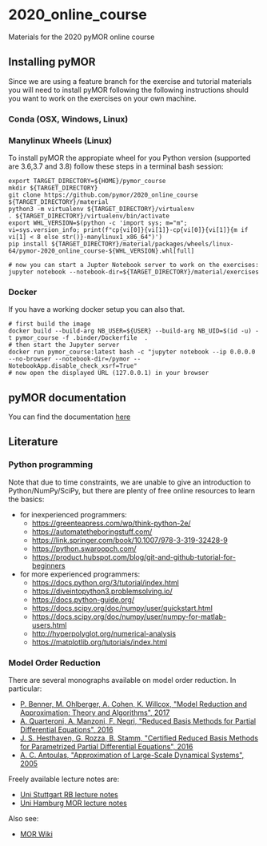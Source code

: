 # 2020_online_course
Materials for the 2020 pyMOR online course

## Installing pyMOR

Since we are using a feature branch for the exercise and tutorial materials you will need
to install pyMOR following the following instructions should you want to work on the exercises on your own machine.

### Conda (OSX, Windows, Linux)


### Manylinux Wheels (Linux)

To install pyMOR the appropiate wheel for you Python version (supported are 3.6,3.7 and 3.8) follow these steps in a
terminal bash session:
```
export TARGET_DIRECTORY=${HOME}/pymor_course
mkdir ${TARGET_DIRECTORY}
git clone https://github.com/pymor/2020_online_course ${TARGET_DIRECTORY}/material
python3 -m virtualenv ${TARGET_DIRECTORY}/virtualenv
. ${TARGET_DIRECTORY}/virtualenv/bin/activate
export WHL_VERSION=$(python -c 'import sys; m="m"; vi=sys.version_info; print(f"cp{vi[0]}{vi[1]}-cp{vi[0]}{vi[1]}{m if vi[1] < 8 else str()}-manylinux1_x86_64")')
pip install ${TARGET_DIRECTORY}/material/packages/wheels/linux-64/pymor-2020_online_course-${WHL_VERSION}.whl[full]

# now you can start a Jupter Notebook server to work on the exercises:
jupyter notebook --notebook-dir=${TARGET_DIRECTORY}/material/exercises
```

### Docker

If you have a working docker setup you can also that.

```
# first build the image
docker build --build-arg NB_USER=${USER} --build-arg NB_UID=$(id -u) -t pymor_course -f .binder/Dockerfile  .
# then start the Jupyter server
docker run pymor_course:latest bash -c "jupyter notebook --ip 0.0.0.0 --no-browser --notebook-dir=/pymor --NotebookApp.disable_check_xsrf=True"
# now open the displayed URL (127.0.0.1) in your browser
```

## pyMOR documentation

You can find the documentation [here](https://docs.pymor.org/2020-online-course/index.html)

## Literature

### Python programming

Note that due to time constraints,
we are unable to give an introduction to Python/NumPy/SciPy,
but there are plenty of free online resources to learn the basics:

- for inexperienced programmers:
    - https://greenteapress.com/wp/think-python-2e/
    - https://automatetheboringstuff.com/
    - https://link.springer.com/book/10.1007/978-3-319-32428-9
    - https://python.swaroopch.com/
    - https://product.hubspot.com/blog/git-and-github-tutorial-for-beginners
- for more experienced programmers:
    - https://docs.python.org/3/tutorial/index.html
    - https://diveintopython3.problemsolving.io/
    - https://docs.python-guide.org/
    - https://docs.scipy.org/doc/numpy/user/quickstart.html
    - https://docs.scipy.org/doc/numpy/user/numpy-for-matlab-users.html
    - http://hyperpolyglot.org/numerical-analysis
    - https://matplotlib.org/tutorials/index.html


### Model Order Reduction

There are several monographs available on model order reduction. In particular:

- [P. Benner, M. Ohlberger, A. Cohen, K. Willcox, "Model Reduction and Approximation: Theory and Algorithms", 2017](https://doi.org/10.1137/1.9781611974829)
- [A. Quarteroni, A. Manzoni, F. Negri, "Reduced Basis Methods for Partial Differential Equations", 2016](https://doi.org/10.1007/978-3-319-15431-2)
- [J. S. Hesthaven, G. Rozza, B. Stamm, "Certified Reduced Basis Methods for Parametrized Partial Differential Equations", 2016](https://doi.org/10.1007/978-3-319-22470-1)
- [A. C. Antoulas, "Approximation of Large-Scale Dynamical Systems", 2005](https://doi.org/10.1137/1.9780898718713)

Freely available lecture notes are:

- [Uni Stuttgart RB lecture notes](https://pnp.mathematik.uni-stuttgart.de/ians/haasdonk/publications/RBtutorial_preprint_update_with_header.pdf)
- [Uni Hamburg MOR lecture notes](https://www.math.uni-hamburg.de/home/voigt/Modellreduktion_SoSe19/Notes_ModelReduction.pdf)

Also see:

- [MOR Wiki](http://modelreduction.org)
